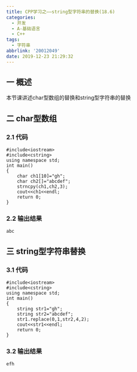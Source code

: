 ```yaml
---
title: CPP学习之——string型字符串的替换(18.6)
categories:
  - 开发
  - A-基础语言
  - C++
tags:
  - 字符串
abbrlink: '20012049'
date: 2019-12-23 21:29:32
---
```

## 一  概述

本节课讲述char型数组的替换和string型字符串的替换   

<!--more-->

## 二 char型数组

### 2.1 代码

```
#include<iostream>
#include<cstring>
using namespace std;
int main()
{
	char ch1[10]="gh";
	char ch2[]="abcdef";
	strncpy(ch1,ch2,3);
	cout<<ch1<<endl;
	return 0;
}
```

### 2.2 输出结果

```
abc
```

## 三 string型字符串替换

### 3.1 代码

```
#include<iostream>
#include<cstring>
using namespace std;
int main()
{
	string str1="gh";
	string str2="abcdef";
	str1.replace(0,1,str2,4,2);
	cout<<str1<<endl;
	return 0;
}
```

### 3.2 输出结果

```
efh
```

